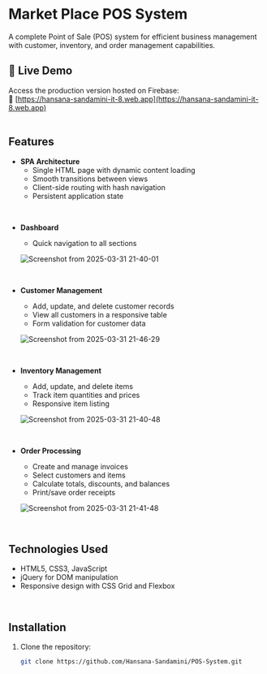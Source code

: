 # Market Place POS System

A complete Point of Sale (POS) system for efficient business management with customer, inventory, and order management capabilities.

## 🌟 Live Demo
Access the production version hosted on Firebase:  
🔗 [https://hansana-sandamini-it-8.web.app](https://hansana-sandamini-it-8.web.app)
<br/><br/>

## Features

- **SPA Architecture**
  - Single HTML page with dynamic content loading
  - Smooth transitions between views
  - Client-side routing with hash navigation
  - Persistent application state
<br/>
  
- **Dashboard**
  - Quick navigation to all sections
    
  ![Screenshot from 2025-03-31 21-40-01](https://github.com/user-attachments/assets/1c104bbf-f69e-4847-a849-3831a8195608)
<br/>

- **Customer Management**
  - Add, update, and delete customer records
  - View all customers in a responsive table
  - Form validation for customer data
    
  ![Screenshot from 2025-03-31 21-46-29](https://github.com/user-attachments/assets/50b34447-928d-4fb5-bbe4-678a406f2dd4)
<br/>

- **Inventory Management**
  - Add, update, and delete items
  - Track item quantities and prices
  - Responsive item listing
    
  ![Screenshot from 2025-03-31 21-40-48](https://github.com/user-attachments/assets/f6be4c1e-9af8-44e0-b051-6830d08fdcda)
<br/>

- **Order Processing**
  - Create and manage invoices
  - Select customers and items
  - Calculate totals, discounts, and balances
  - Print/save order receipts
    
  ![Screenshot from 2025-03-31 21-41-48](https://github.com/user-attachments/assets/420d6e3b-78f8-4e49-a364-da69ee73a8ab)
<br/>

## Technologies Used
  - HTML5, CSS3, JavaScript
  - jQuery for DOM manipulation
  - Responsive design with CSS Grid and Flexbox
<br/>

## Installation

1. Clone the repository:
   ```bash
   git clone https://github.com/Hansana-Sandamini/POS-System.git

